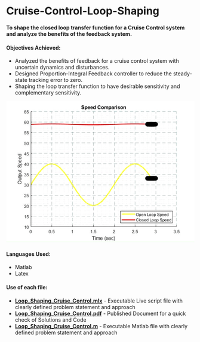 # Cruise-Control-Loop-Shaping

**To shape the closed loop transfer function for a Cruise Control system and analyze the benefits of the feedback system.** 

#### Objectives Achieved: 
- Analyzed the benefits of feedback for a cruise control system with uncertain dynamics and disturbances.
- Designed Proportion-Integral Feedback controller to reduce the steady-state tracking error to zero.
- Shaping the loop transfer function to have desirable sensitivity and complementary sensitivity.  

<p align="center"><img src="Speed%20Comparison_Trim.gif">  </p>



#### Languages Used:
- Matlab
- Latex 

#### Use of each file:
- [**Loop_Shaping_Cruise_Control.mlx**](Loop_Shaping_Cruise_Control.mlx) - Executable Live script file with clearly defined problem statement and approach
- [**Loop_Shaping_Cruise_Control.pdf**](Loop_Shaping_Cruise_Control.pdf) - Published Document for a quick check of Solutions and Code
- [**Loop_Shaping_Cruise_Control.m**](Loop_Shaping_Cruise_Control.m) - Executable Matlab file with clearly defined problem statement and approach
